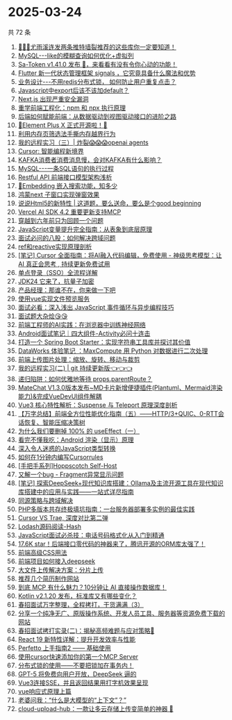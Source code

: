 # 2025-03-24

共 72 条

<!-- BEGIN JUEJIN -->
<!-- 最后更新时间 2025-03-24 13:12:35 +0800 -->
1. [🚀🚀🚀尤雨溪连发两条推特墙裂推荐的这些库你一定要知道！](https://juejin.cn/post/7484131071569772595)
1. [MySQL---like的模糊查询如何优化+虚拟列](https://juejin.cn/post/7484146964478574643)
1. [Sa-Token v1.41.0 发布 🚀，来看看有没有令你心动的功能！](https://juejin.cn/post/7484191942358499368)
1. [Flutter 新一代状态管理框架 signals ，它究竟具备什么魔法和优势](https://juejin.cn/post/7484589584719626279)
1. [业务设计---不用redis分布式锁， 如何防止用户重复点击？](https://juejin.cn/post/7484262318723203112)
1. [Javascript中export后该不该加default？](https://juejin.cn/post/7483764202710138906)
1. [Next.js 出现严重安全漏洞](https://juejin.cn/post/7484258299488960562)
1. [重学前端工程化：npm 和 npx 执行原理](https://juejin.cn/post/7483390393415024692)
1. [后端如何赋能前端：从数据驱动到视图驱动接口的进阶之路](https://juejin.cn/post/7483802155062935592)
1. [🥳Element Plus X 正式开源啦！🥳](https://juejin.cn/post/7484803810397929522)
1. [利用内存页筛选法手撕内存越界行为](https://juejin.cn/post/7484023895269326886)
1. [我的远程实习（三）| 炸裂😱😱😱openai agents](https://juejin.cn/post/7484146964479475763)
1. [Cursor: 智能编程新境界](https://juejin.cn/post/7484023895252877339)
1. [KAFKA消费者消费消息慢，会对KAFKA有什么影响？](https://juejin.cn/post/7484148683438145571)
1. [MySQL---一条SQL语句的执行过程](https://juejin.cn/post/7484079795494125594)
1. [Restful API 前端接口模型架构浅析](https://juejin.cn/post/7483736218191167540)
1. [🤔Embedding 嵌入搜索功能，知多少](https://juejin.cn/post/7484249031902085183)
1. [鸿蒙next 子窗口实现弹窗效果](https://juejin.cn/post/7484023895269802022)
1. [说说Html5的新特性  |  这道题，要么送命，要么是个good beginning](https://juejin.cn/post/7484088857283854347)
1. [Vercel AI SDK 4.2 重要更新支持MCP](https://juejin.cn/post/7484078291248594980)
1. [穿越到六年前只为回顾一个问题](https://juejin.cn/post/7483701212555460617)
1. [JavaScript变量提升完全指南：从表象到底层原理](https://juejin.cn/post/7484131071570083891)
1. [面试必问的八股：如何解决跨域问题](https://juejin.cn/post/7484164591040921636)
1. [ref和reactive实现原理剖析](https://juejin.cn/post/7484223278233681939)
1. [[笔记] Cursor 全面指南：将AI融入代码编辑，免费使用 - 神级思考模型：让 AI 真正会思考 , 持续更新免费试用](https://juejin.cn/post/7483900235289264143)
1. [单点登录（SSO）全流程详解](https://juejin.cn/post/7483708438683287587)
1. [JDK24 它来了，抗量子加密](https://juejin.cn/post/7484258299488223282)
1. [产品经理：那谁不在，你来做一下吧](https://juejin.cn/post/7483763157166718991)
1. [使用vue实现文件预览服务](https://juejin.cn/post/7484202778538065959)
1. [面试必看：深入浅出 JavaScript 事件循环与异步编程技巧](https://juejin.cn/post/7484521465200132122)
1. [面试题大杂烩😘😘](https://juejin.cn/post/7484292626260328489)
1. [前端工程师的AI实践：在浏览器中训练神经网络](https://juejin.cn/post/7483865391115911205)
1. [Android面试笔记｜四大组件-Activity必问十连击](https://juejin.cn/post/7483806479859777536)
1. [打造一个 Spring Boot Starter：实现字符串工具库并探讨其价值](https://juejin.cn/post/7483857573872631858)
1. [DataWorks 体验笔记 ：MaxCompute 用 Python 对数据进行二次处理](https://juejin.cn/post/7484589584718888999)
1. [前端上传图片处理：缩放、旋转、移动与裁剪](https://juejin.cn/post/7484705232904568858)
1. [我的远程实习(二) | git 持续更新版👈👈👈](https://juejin.cn/post/7484088857283837963)
1. [递归陷阱：如何优雅地等待 props.parentRoute？](https://juejin.cn/post/7483501805077266495)
1. [MateChat V1.3.0版本发布~MD卡片新增便捷插件(Plantuml、Mermaid渲染能力)&完成VueDevUI组件解耦](https://juejin.cn/post/7484556668681666595)
1. [Vue3 核心特性解析：Suspense 与 Teleport 原理深度剖析](https://juejin.cn/post/7484454543351595042)
1. [【万字总结】前端全方位性能优化指南（五）——HTTP/3+QUIC、0-RTT会话恢复、智能压缩决策树](https://juejin.cn/post/7483817491441909786)
1. [为什么我们要删掉 100% 的 useEffect（一）](https://juejin.cn/post/7484801077018099723)
1. [看完不懂我吃：Android 渲染（显示）原理](https://juejin.cn/post/7484470326080929827)
1. [深入令人迷惑的JavaScript类型转换](https://juejin.cn/post/7484188555735760948)
1. [如何在1分钟内编写Cursorrules](https://juejin.cn/post/7484177362650578970)
1. [[手把手系列]Hoppscotch Self-Host](https://juejin.cn/post/7484127823176728610)
1. [又解一个bug - Fragment异常显示问题](https://juejin.cn/post/7484470326081388579)
1. [[笔记] 探索DeepSeek+现代知识库搭建：Ollama及主流开源工具在现代知识库搭建中的应用与实践——一站式详尽指南](https://juejin.cn/post/7483900235288412175)
1. [同源策略与跨域解决](https://juejin.cn/post/7484127823176777762)
1. [PHP多版本共存终极填坑指南：一台服务器部署多实例的最佳实践](https://juejin.cn/post/7484182248281751552)
1. [Cursor VS Trae, 深度对比第二弹](https://juejin.cn/post/7483883457551040553)
1. [Lodash源码阅读-Hash](https://juejin.cn/post/7483704056648318988)
1. [JavaScript面试必杀技：电话号码格式化从入门到精通](https://juejin.cn/post/7484127823176187938)
1. [17.6K star！后端接口零代码的神器来了，腾讯开源的ORM库太强了！](https://juejin.cn/post/7483802155063050280)
1. [前端高级CSS用法](https://juejin.cn/post/7484470326081503267)
1. [前端项目如何接入deepseek](https://juejin.cn/post/7483707213233913907)
1. [大文件上传解决方案：分片上传](https://juejin.cn/post/7483709254849544233)
1. [推荐几个简历制作网站](https://juejin.cn/post/7484023895252156443)
1. [到底 MCP 有什么魅力？10分钟让 AI 直接操作数据库！](https://juejin.cn/post/7483790173642440741)
1. [Kotlin v2.1.20 发布，标准库又有哪些变化？](https://juejin.cn/post/7483687583488409636)
1. [春招面试万字整理，全程拷打，干货满满（3）](https://juejin.cn/post/7484589584719233063)
1. [分享一个纯净无广、原版操作系统、开发人员工具、服务器等资源免费下载的网站](https://juejin.cn/post/7484079795493830682)
1. [春招面试拷打实录(二)：揭秘高频难题与应对策略🧐](https://juejin.cn/post/7484468071991083035)
1. [React 19 新特性详解：提升开发效率与性能](https://juejin.cn/post/7483802155061706792)
1. [Perfetto 上手指南2 —— 基础使用](https://juejin.cn/post/7483748701845995572)
1. [使用cursor快速添加你的第一个MCP Server](https://juejin.cn/post/7483748701845536820)
1. [分布式锁的使用——不要把锁加在事务内！](https://juejin.cn/post/7484023895268278310)
1. [GPT-5 将免费向用户开放，DeepSeek 逼的](https://juejin.cn/post/7484083121999544374)
1. [Vue3连接SSE，并且返回结果用打字机效果呈现](https://juejin.cn/post/7483817491443384346)
1. [vue响应式原理上篇](https://juejin.cn/post/7483667069294526475)
1. [老婆问我：“什么是大模型的“上下文”？”](https://juejin.cn/post/7483790173642506277)
1. [cloud-upload-hub：一款让多云存储上传变简单的神器 🚀](https://juejin.cn/post/7483763157165490191)
<!-- END JUEJIN -->